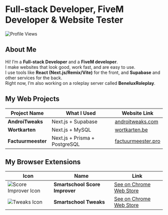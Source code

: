 # **Full-stack Developer, FiveM Developer & Website Tester**
![Profile Views](https://komarev.com/ghpvc/?username=alm0stethical)
## About Me
Hi! I’m a **Full-stack Developer** and a **FiveM developer**.  
I make websites that look good, work fast, and are easy to use.  
I use tools like **React (Next.js/Remix/Vite)** for the front, and **Supabase** and other services for the back.  
Right now, I’m also working on a roleplay server called **BeneluxRoleplay**.

## My Web Projects
| Project Name      | What I Used                  | Website Link                                    |
|-------------------|-----------------------------|-------------------------------------------------|
| **AndroiTweaks**      | Next.js + Supabase             | [androitweaks.com](https://androitweaks.com/)   |
| **Wortkarten**        | Next.js + MySQL                | [wortkarten.be](https://wortkarten.be/)         |
| **Factuurmeester**    | Next.js + Prisma + PostgreSQL  | [factuurmeester.pro](https://factuurmeester.pro/)|

## My Browser Extensions
| Icon | Name | Link |
|------|------|------|
| ![Score Improver Icon](https://lh3.googleusercontent.com/2-2N-4K953FHiEEDf9Caw_5teqPNkwZlRC7K7ahaT5P4qRaZLIc3izztXDRDhgsz4u6kt5tOg8B6612yY7f03uWNtw=s60) | **Smartschool Score Improver** | [See on Chrome Web Store](https://chromewebstore.google.com/detail/smartschool-score-improve/conifdhgbdkogpjbmjielkbciclfekif) |
| ![Tweaks Icon](https://lh3.googleusercontent.com/cVMw3n8koHMVI3D5MoPvjci3UQvspBqZWkYoqZ-5mmd9pV9Co9r9wlJIJAKdKSA1fSi6_zOwZCQLtwYcYtkd2_n57Q=s60) | **Smartschool Tweaks** | [See on Chrome Web Store](https://chromewebstore.google.com/detail/smartschool-tweaks/nkapofkpgbkekifieeadkdnfnkbjpkpk) |
